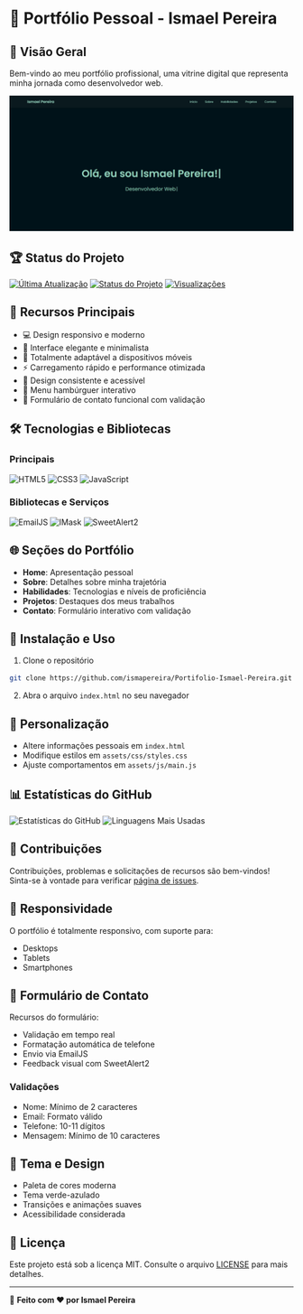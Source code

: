 # 🚀 Portfólio Pessoal - Ismael Pereira

## 📌 Visão Geral

Bem-vindo ao meu portfólio profissional, uma vitrine digital que representa minha jornada como desenvolvedor web.

![Capa do Portfólio](assets/images/portfolio-preview.png)

## 🏆 Status do Projeto

[![Última Atualização](https://img.shields.io/github/last-commit/ismapereira/Portifolio-Ismael-Pereira?style=flat-square&color=blueviolet)](https://github.com/ismapereira/Portifolio-Ismael-Pereira)
[![Status do Projeto](https://img.shields.io/badge/status-ativo-brightgreen?style=flat-square)](https://github.com/ismapereira/Portifolio-Ismael-Pereira)
[![Visualizações](https://komarev.com/ghpvc/?username=ismapereira&color=blue&style=flat-square)](https://github.com/ismapereira)

## 🌟 Recursos Principais

- 💻 Design responsivo e moderno
- 🎨 Interface elegante e minimalista
- 📱 Totalmente adaptável a dispositivos móveis
- ⚡ Carregamento rápido e performance otimizada
- 🌈 Design consistente e acessível
- 🍔 Menu hambúrguer interativo
- 📧 Formulário de contato funcional com validação

## 🛠 Tecnologias e Bibliotecas

### Principais
![HTML5](https://img.shields.io/badge/HTML5-E34F26?style=for-the-badge&logo=html5&logoColor=white)
![CSS3](https://img.shields.io/badge/CSS3-1572B6?style=for-the-badge&logo=css3&logoColor=white)
![JavaScript](https://img.shields.io/badge/JavaScript-F7DF1E?style=for-the-badge&logo=javascript&logoColor=black)

### Bibliotecas e Serviços
![EmailJS](https://img.shields.io/badge/EmailJS-0077B5?style=for-the-badge&logo=email&logoColor=white)
![IMask](https://img.shields.io/badge/IMask-4CAF50?style=for-the-badge&logo=mask&logoColor=white)
![SweetAlert2](https://img.shields.io/badge/SweetAlert2-FF6B6B?style=for-the-badge&logo=sweetalert&logoColor=white)

## 🌐 Seções do Portfólio

- **Home**: Apresentação pessoal
- **Sobre**: Detalhes sobre minha trajetória
- **Habilidades**: Tecnologias e níveis de proficiência
- **Projetos**: Destaques dos meus trabalhos
- **Contato**: Formulário interativo com validação

## 🚀 Instalação e Uso

1. Clone o repositório
```bash
git clone https://github.com/ismapereira/Portifolio-Ismael-Pereira.git
```

2. Abra o arquivo `index.html` no seu navegador

## 🔧 Personalização

- Altere informações pessoais em `index.html`
- Modifique estilos em `assets/css/styles.css`
- Ajuste comportamentos em `assets/js/main.js`

## 📊 Estatísticas do GitHub

![Estatísticas do GitHub](https://github-readme-stats.vercel.app/api?username=ismapereira&show_icons=true&theme=radical)
![Linguagens Mais Usadas](https://github-readme-stats.vercel.app/api/top-langs/?username=ismapereira&layout=compact&theme=radical)

## 🤝 Contribuições

Contribuições, problemas e solicitações de recursos são bem-vindos! 
Sinta-se à vontade para verificar [página de issues](https://github.com/ismapereira/Portifolio-Ismael-Pereira/issues).

## 📱 Responsividade

O portfólio é totalmente responsivo, com suporte para:
- Desktops
- Tablets
- Smartphones

## 📧 Formulário de Contato

Recursos do formulário:
- Validação em tempo real
- Formatação automática de telefone
- Envio via EmailJS
- Feedback visual com SweetAlert2

### Validações
- Nome: Mínimo de 2 caracteres
- Email: Formato válido
- Telefone: 10-11 dígitos
- Mensagem: Mínimo de 10 caracteres

## 🌈 Tema e Design

- Paleta de cores moderna
- Tema verde-azulado
- Transições e animações suaves
- Acessibilidade considerada

## 📄 Licença

Este projeto está sob a licença MIT. Consulte o arquivo [LICENSE](LICENSE) para mais detalhes.

---

🌟 **Feito com ❤️ por Ismael Pereira**
